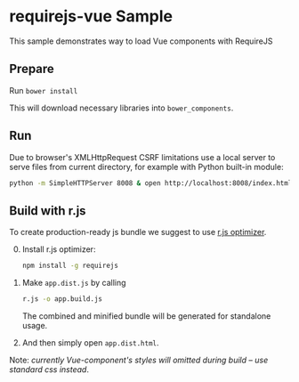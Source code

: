 # requirejs-vue Sample

This sample demonstrates way to load Vue components with RequireJS

## Prepare

Run ```bower install```

This will download necessary libraries into `bower_components`.

## Run

Due to browser's XMLHttpRequest CSRF limitations use a local server to serve files from current directory, 
for example with Python built-in module:

```bash
python -m SimpleHTTPServer 8008 & open http://localhost:8008/index.html
```

## Build with r.js

To create production-ready js bundle we suggest to use [r.js optimizer](http://requirejs.org/docs/optimization.html).

0. Install r.js optimizer:
	
	```bash
	npm install -g requirejs
	```

1. Make `app.dist.js` by calling
	
	```bash
	r.js -o app.build.js
	```
	
	The combined and minified bundle will be generated for standalone usage.

2. And then simply open `app.dist.html`.

Note: *currently Vue-component's styles will omitted during build – use standard css instead*.
